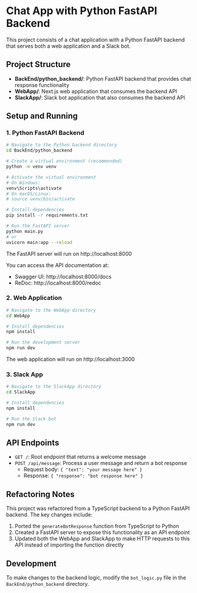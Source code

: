 # Chat App with Python FastAPI Backend

This project consists of a chat application with a Python FastAPI backend that serves both a web application and a Slack bot.

## Project Structure

- **BackEnd/python_backend/**: Python FastAPI backend that provides chat response functionality
- **WebApp/**: Next.js web application that consumes the backend API
- **SlackApp/**: Slack bot application that also consumes the backend API

## Setup and Running

### 1. Python FastAPI Backend

```bash
# Navigate to the Python backend directory
cd BackEnd/python_backend

# Create a virtual environment (recommended)
python -m venv venv

# Activate the virtual environment
# On Windows:
venv\Scripts\activate
# On macOS/Linux:
# source venv/bin/activate

# Install dependencies
pip install -r requirements.txt

# Run the FastAPI server
python main.py
# or
uvicorn main:app --reload
```

The FastAPI server will run on http://localhost:8000

You can access the API documentation at:

- Swagger UI: http://localhost:8000/docs
- ReDoc: http://localhost:8000/redoc

### 2. Web Application

```bash
# Navigate to the WebApp directory
cd WebApp

# Install dependencies
npm install

# Run the development server
npm run dev
```

The web application will run on http://localhost:3000

### 3. Slack App

```bash
# Navigate to the SlackApp directory
cd SlackApp

# Install dependencies
npm install

# Run the Slack bot
npm run dev
```

## API Endpoints

- `GET /`: Root endpoint that returns a welcome message
- `POST /api/message`: Process a user message and return a bot response
  - Request body: `{ "text": "your message here" }`
  - Response: `{ "response": "bot response here" }`

## Refactoring Notes

This project was refactored from a TypeScript backend to a Python FastAPI backend. The key changes include:

1. Ported the `generateBotResponse` function from TypeScript to Python
2. Created a FastAPI server to expose this functionality as an API endpoint
3. Updated both the WebApp and SlackApp to make HTTP requests to this API instead of importing the function directly

## Development

To make changes to the backend logic, modify the `bot_logic.py` file in the `BackEnd/python_backend` directory.
